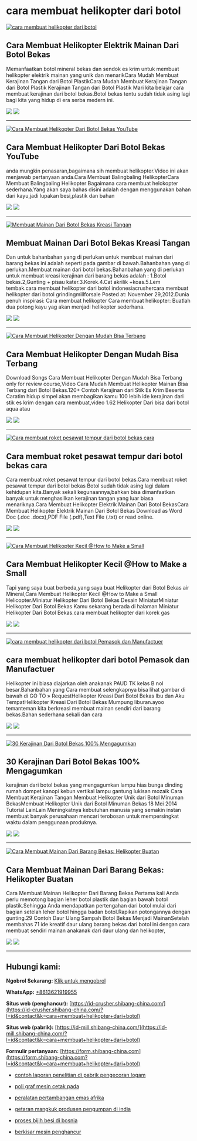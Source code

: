 # cara membuat helikopter dari botol

<a href="https://swt.shibang-china.com/?l=id&img&k=cara+membuat+helikopter+dari+botol" target="_blank">![cara membuat helikopter dari botol](http://static.shibang-china.com/all-800x300/956.jpg)</a>

## Cara Membuat Helikopter Elektrik Mainan Dari Botol Bekas
Memanfaatkan botol mineral bekas dan sendok es krim untuk membuat helikopter elektrik mainan yang unik dan menarikCara Mudah Membuat Kerajinan Tangan dari Botol PlastikCara Mudah Membuat Kerajinan Tangan dari Botol Plastik Kerajinan Tangan dari Botol Plastik Mari kita belajar cara membuat kerajinan dari botol bekas.Botol bekas tentu sudah tidak asing lagi bagi kita yang hidup di era serba medern ini.


<a href="https://whatsapp.shibangsoft.com/WhatsApp.php" target="_blank" title="WhatsApp">![](http://static.shibang-china.com/icon/whatsapp.png)</a> <a href="https://swt.shibang-china.com/?l=id&icon&k=cara+membuat+helikopter+dari+botol" target="_blank">![](http://static.shibang-china.com/icon/chat-id.png)</a>

---

<a href="https://swt.shibang-china.com/?l=id&img&k=cara+membuat+helikopter+dari+botol" target="_blank">![Cara Membuat Helikopter Dari Botol Bekas YouTube](http://static.shibang-china.com/all-800x300/676.jpg)</a>

## Cara Membuat Helikopter Dari Botol Bekas YouTube
anda mungkin penasaran,bagaimana sih membuat helikopter.Video ini akan menjawab pertanyaan anda.Cara Membuat Balingbaling HelikopterCara Membuat Balingbaling Helikopter Bagaimana cara membuat helokopter sederhana.Yang akan saya bahas disini adalah dengan menggunakan bahan dari kayu,jadi lupakan besi,plastik dan bahan


<a href="https://whatsapp.shibangsoft.com/WhatsApp.php" target="_blank" title="WhatsApp">![](http://static.shibang-china.com/icon/whatsapp.png)</a> <a href="https://swt.shibang-china.com/?l=id&icon&k=cara+membuat+helikopter+dari+botol" target="_blank">![](http://static.shibang-china.com/icon/chat-id.png)</a>

---

<a href="https://swt.shibang-china.com/?l=id&img&k=cara+membuat+helikopter+dari+botol" target="_blank">![Membuat Mainan Dari Botol Bekas Kreasi Tangan](http://static.shibang-china.com/all-800x300/378.jpg)</a>

## Membuat Mainan Dari Botol Bekas Kreasi Tangan
Dan untuk bahanbahan yang di perlukan untuk membuat mainan dari barang bekas ini adalah seperti pada gambar di bawah.Bahanbahan yang di perlukan.Membuat mainan dari botol bekas.Bahanbahan yang di perlukan untuk membuat kreasi kerajinan dari barang bekas adalah : 1.Botol bekas.2,Gunting + pisau kater.3.Korek.4.Cat akrilik +koas.5.Lem tembak.cara membuat helikopter dari botol indonesiacrushercara membuat helikopter dari botol grindingmillforsale Posted at: November 29,2012.Dunia penuh inspirasi: Cara membuat helikopter Cara membuat helikopter: Buatlah dua potong kayu yag akan menjadi helikopter sederhana.


<a href="https://whatsapp.shibangsoft.com/WhatsApp.php" target="_blank" title="WhatsApp">![](http://static.shibang-china.com/icon/whatsapp.png)</a> <a href="https://swt.shibang-china.com/?l=id&icon&k=cara+membuat+helikopter+dari+botol" target="_blank">![](http://static.shibang-china.com/icon/chat-id.png)</a>

---

<a href="https://swt.shibang-china.com/?l=id&img&k=cara+membuat+helikopter+dari+botol" target="_blank">![Cara Membuat Helikopter Dengan Mudah Bisa Terbang](http://static.shibang-china.com/all-800x300/1002.jpg)</a>

## Cara Membuat Helikopter Dengan Mudah Bisa Terbang
Download Songs Cara Membuat Helikopter Dengan Mudah Bisa Terbang only for review course,Video Cara Mudah Membuat Helikopter Mainan Bisa Terbang dari Botol Bekas.120+ Contoh Kerajinan dari Stik Es Krim Beserta Caratim hidup simpel akan membagikan kamu 100 lebih ide kerajinan dari stik es krim dengan cara membuat,video 1.62 Helikopter Dari bisa dari botol aqua atau


<a href="https://whatsapp.shibangsoft.com/WhatsApp.php" target="_blank" title="WhatsApp">![](http://static.shibang-china.com/icon/whatsapp.png)</a> <a href="https://swt.shibang-china.com/?l=id&icon&k=cara+membuat+helikopter+dari+botol" target="_blank">![](http://static.shibang-china.com/icon/chat-id.png)</a>

---

<a href="https://swt.shibang-china.com/?l=id&img&k=cara+membuat+helikopter+dari+botol" target="_blank">![Cara membuat roket pesawat tempur dari botol bekas cara](http://static.shibang-china.com/all-800x300/1185.jpg)</a>

## Cara membuat roket pesawat tempur dari botol bekas cara
Cara membuat roket pesawat tempur dari botol bekas.Cara membuat roket pesawat tempur dari botol bekas Botol sudah tidak asing lagi dalam kehidupan kita.Banyak sekali kegunaannya,bahkan bisa dimanfaatkan banyak untuk menghasilkan kerajinan tangan yang luar biasa menariknya.Cara Membuat Helikopter Elektrik Mainan Dari Botol BekasCara Membuat Helikopter Elektrik Mainan Dari Botol Bekas Download as Word Doc (.doc .docx),PDF File (.pdf),Text File (.txt) or read online.


<a href="https://whatsapp.shibangsoft.com/WhatsApp.php" target="_blank" title="WhatsApp">![](http://static.shibang-china.com/icon/whatsapp.png)</a> <a href="https://swt.shibang-china.com/?l=id&icon&k=cara+membuat+helikopter+dari+botol" target="_blank">![](http://static.shibang-china.com/icon/chat-id.png)</a>

---

<a href="https://swt.shibang-china.com/?l=id&img&k=cara+membuat+helikopter+dari+botol" target="_blank">![Cara Membuat Helikopter Kecil @How to Make a Small](http://static.shibang-china.com/all-800x300/1087.jpg)</a>

## Cara Membuat Helikopter Kecil @How to Make a Small
Tapi yang saya buat berbeda,yang saya buat Helikopter dari Botol Bekas air Mineral,Cara Membuat Helikopter Kecil @How to Make a Small Helicopter.Miniatur Helikopter Dari Botol Bekas Desain MiniaturMiniatur Helikopter Dari Botol Bekas Kamu sekarang berada di halaman Miniatur Helikopter Dari Botol Bekas.cara membuat helikopter dari korek gas


<a href="https://whatsapp.shibangsoft.com/WhatsApp.php" target="_blank" title="WhatsApp">![](http://static.shibang-china.com/icon/whatsapp.png)</a> <a href="https://swt.shibang-china.com/?l=id&icon&k=cara+membuat+helikopter+dari+botol" target="_blank">![](http://static.shibang-china.com/icon/chat-id.png)</a>

---

<a href="https://swt.shibang-china.com/?l=id&img&k=cara+membuat+helikopter+dari+botol" target="_blank">![cara membuat helikopter dari botol Pemasok dan Manufactuer](http://static.shibang-china.com/all-800x300/621.jpg)</a>

## cara membuat helikopter dari botol Pemasok dan Manufactuer
Helikopter ini biasa diajarkan oleh anakanak PAUD TK kelas B nol besar.Bahanbahan yang Cara membuat selengkapnya bisa lihat gambar di bawah di GO TO » RequestHelikopter Kreasi Dari Botol Bekas Ibu dan Aku TempatHelikopter Kreasi Dari Botol Bekas Mumpung liburan.ayoo temanteman kita berkreasi membuat mainan sendiri dari barang bekas.Bahan sederhana sekali dan cara


<a href="https://whatsapp.shibangsoft.com/WhatsApp.php" target="_blank" title="WhatsApp">![](http://static.shibang-china.com/icon/whatsapp.png)</a> <a href="https://swt.shibang-china.com/?l=id&icon&k=cara+membuat+helikopter+dari+botol" target="_blank">![](http://static.shibang-china.com/icon/chat-id.png)</a>

---

<a href="https://swt.shibang-china.com/?l=id&img&k=cara+membuat+helikopter+dari+botol" target="_blank">![30 Kerajinan Dari Botol Bekas 100% Mengagumkan](http://static.shibang-china.com/all-800x300/61.jpg)</a>

## 30 Kerajinan Dari Botol Bekas 100% Mengagumkan
kerajinan dari botol bekas yang mengagumkan lampu hias bunga dinding rumah dompet kanopi kebun vertikal lampu gantung lukisan mozaik Cara Membuat Kerajinan Tangan.Membuat Helikopter Unik dari Botol Minuman BekasMembuat Helikopter Unik dari Botol Minuman Bekas 18 Mei 2014 Tutorial LainLain Meningkatnya kebutuhan manusia yang semakin instan membuat banyak perusahaan mencari terobosan untuk mempersingkat waktu dalam penggunaan produknya.


<a href="https://whatsapp.shibangsoft.com/WhatsApp.php" target="_blank" title="WhatsApp">![](http://static.shibang-china.com/icon/whatsapp.png)</a> <a href="https://swt.shibang-china.com/?l=id&icon&k=cara+membuat+helikopter+dari+botol" target="_blank">![](http://static.shibang-china.com/icon/chat-id.png)</a>

---

<a href="https://swt.shibang-china.com/?l=id&img&k=cara+membuat+helikopter+dari+botol" target="_blank">![Cara Membuat Mainan Dari Barang Bekas: Helikopter Buatan](http://static.shibang-china.com/all-800x300/1060.jpg)</a>

## Cara Membuat Mainan Dari Barang Bekas: Helikopter Buatan
Cara Membuat Mainan Helikopter Dari Barang Bekas.Pertama kali Anda perlu memotong bagian leher botol plastik dan bagian bawah botol plastik.Sehingga Anda mendapatkan pertengahan dari botol mulai dari bagian setelah leher botol hingga badan botol.Rapikan potongannya dengan gunting.29 Contoh Daur Ulang Sampah Botol Bekas Menjadi MainanSetelah membahas 71 ide kreatif daur ulang barang bekas dari botol ini dengan cara membuat sendiri mainan anakanak dari daur ulang dan helikopter,


<a href="https://whatsapp.shibangsoft.com/WhatsApp.php" target="_blank" title="WhatsApp">![](http://static.shibang-china.com/icon/whatsapp.png)</a> <a href="https://swt.shibang-china.com/?l=id&icon&k=cara+membuat+helikopter+dari+botol" target="_blank">![](http://static.shibang-china.com/icon/chat-id.png)</a>

---
## Hubungi kami:

**Ngobrol Sekarang:** [Klik untuk mengobrol](https://swt.shibang-china.com?l=id&contact&k=cara+membuat+helikopter+dari+botol)

**WhatsApp:**  [+8613621919955](https://whatsapp.shibangsoft.com/WhatsApp.php)

**Situs web (penghancur):** [https://id-crusher.shibang-china.com/](https://id-crusher.shibang-china.com/?l=id&contact&k=cara+membuat+helikopter+dari+botol)

**Situs web (pabrik):** [https://id-mill.shibang-china.com/](https://id-mill.shibang-china.com/?l=id&contact&k=cara+membuat+helikopter+dari+botol)

**Formulir pertanyaan:** [https://form.shibang-china.com](https://form.shibang-china.com?l=id&contact&k=cara+membuat+helikopter+dari+botol)

* [contoh laporan penelitian di pabrik pengecoran logam](../34/contoh%20laporan%20penelitian%20di%20pabrik%20pengecoran%20logam.md)

* [poli graf mesin cetak pada](../39/poli%20graf%20mesin%20cetak%20pada.md)

* [peralatan pertambangan emas afrika](../35/peralatan%20pertambangan%20emas%20afrika.md)

* [getaran mangkuk produsen pengumpan di india](../39/getaran%20mangkuk%20produsen%20pengumpan%20di%20india.md)

* [proses bijih besi di bosnia](../37/proses%20bijih%20besi%20di%20bosnia.md)

* [berkisar mesin penghancur](../34/berkisar%20mesin%20penghancur.md)